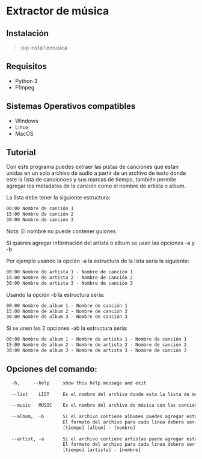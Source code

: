 # Extractor de música
<!-- ![GitHub ultimo commit](https://img.shields.io/github/last-commit/MGCcoder/extractor-de-musica) -->

## Instalación

> pip install emusica

## Requisitos

- Python 3
- Ffmpeg

## Sistemas Operativos compatibles

- Windows
- Linux
- MacOS

## Tutorial

Con este programa puedes extraer las pistas de canciones que están unidas en un solo archivo de audio a partir de un archivo de texto donde este la lista de cancionoes y sus marcas de tiempo, también permite agregar los metadatos de la canción como el nombre de artista o album.

La lista debe tener la siguiente estructura:

```txt
00:00 Nombre de canción 1
15:00 Nombre de canción 2
30:00 Nombre de canción 3
```

Nota: El nombre no puede contener guiones

Si quieres agregar información del artista o album se usan las opciones -a y -b

Por ejemplo usando la opción -a la estructura de la lista sería la siguiente:

```txt
00:00 Nombre de artista 1 - Nombre de canción 1
15:00 Nombre de artista 2 - Nombre de canción 2
30:00 Nombre de artista 3 - Nombre de canción 3
```

Usando la opción -b la estructura sería:

```txt
00:00 Nombre de album 1 - Nombre de canción 1
15:00 Nombre de album 2 - Nombre de canción 2
30:00 Nombre de album 3 - Nombre de canción 3
```

Si se unen las 2 opciones -ab la estructura sería:

```txt 
00:00 Nombre de album 1 - Nombre de artista 1 - Nombre de canción 1
15:00 Nombre de album 2 - Nombre de artista 2 - Nombre de canción 2
30:00 Nombre de album 3 - Nombre de artista 3 - Nombre de canción 3
```

## Opciones del comando:

```txt
  -h,     --help     show this help message and exit
  
  --list    LIST     Es el nombre del archivo donde esta la lista de muscia con las marcas de tiempo.
  
  --music   MUSIC    Es el nombre del archivo de música con las canciones unidas
  
  --album,  -b       Si el archivo contiene albumes puedes agregar esta bandera. 
                     El formato del archivo para cada línea debera ser: 
                     [tiempo] [album] - [nombre]
                     
  --artist, -a       Si el archivo contiene artistas puede agregar esta bandera. 
                     El formato del archivo para cada línea debera ser: 
                     [tiempo] [artista] - [nombre]
```
